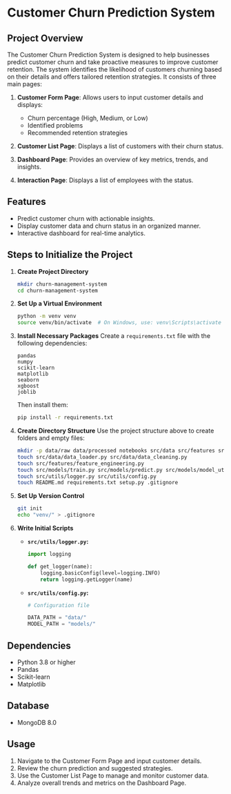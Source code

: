 # Customer Churn Prediction System

## Project Overview
The Customer Churn Prediction System is designed to help businesses predict customer churn and take proactive measures to improve customer retention. The system identifies the likelihood of customers churning based on their details and offers tailored retention strategies. It consists of three main pages:

1. **Customer Form Page**: Allows users to input customer details and displays:
   - Churn percentage (High, Medium, or Low)
   - Identified problems
   - Recommended retention strategies

2. **Customer List Page**: Displays a list of customers with their churn status.

3. **Dashboard Page**: Provides an overview of key metrics, trends, and insights.

4. **Interaction Page**: Displays a list of employees with the status.

## Features
- Predict customer churn with actionable insights.
- Display customer data and churn status in an organized manner.
- Interactive dashboard for real-time analytics.

## Steps to Initialize the Project

1. **Create Project Directory**
   ```bash
   mkdir churn-management-system
   cd churn-management-system
   ```

2. **Set Up a Virtual Environment**
   ```bash
   python -m venv venv
   source venv/bin/activate  # On Windows, use: venv\Scripts\activate
   ```

3. **Install Necessary Packages**
   Create a `requirements.txt` file with the following dependencies:
   ```plaintext
   pandas
   numpy
   scikit-learn
   matplotlib
   seaborn
   xgboost
   joblib
   ```
   Then install them:
   ```bash
   pip install -r requirements.txt
   ```

4. **Create Directory Structure**
   Use the project structure above to create folders and empty files:
   ```bash
   mkdir -p data/raw data/processed notebooks src/data src/features src/models src/utils tests
   touch src/data/data_loader.py src/data/data_cleaning.py
   touch src/features/feature_engineering.py
   touch src/models/train.py src/models/predict.py src/models/model_utils.py
   touch src/utils/logger.py src/utils/config.py
   touch README.md requirements.txt setup.py .gitignore
   ```

5. **Set Up Version Control**
   ```bash
   git init
   echo "venv/" > .gitignore
   ```

6. **Write Initial Scripts**
   - **`src/utils/logger.py`:**
     ```python
     import logging

     def get_logger(name):
         logging.basicConfig(level=logging.INFO)
         return logging.getLogger(name)
     ```

   - **`src/utils/config.py`:**
     ```python
     # Configuration file

     DATA_PATH = "data/"
     MODEL_PATH = "models/"
     ```

## Dependencies
- Python 3.8 or higher
- Pandas
- Scikit-learn
- Matplotlib

## Database
- MongoDB 8.0

## Usage
1. Navigate to the Customer Form Page and input customer details.
2. Review the churn prediction and suggested strategies.
3. Use the Customer List Page to manage and monitor customer data.
4. Analyze overall trends and metrics on the Dashboard Page.


